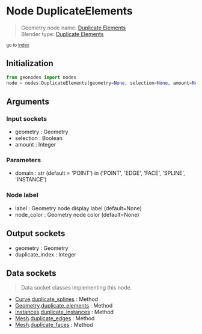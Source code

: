 
# Node DuplicateElements

> Geometry node name: [Duplicate Elements](https://docs.blender.org/manual/en/latest/modeling/geometry_nodes/geometry/duplicate_elements.html)<br>
  Blender type: [Duplicate Elements](https://docs.blender.org/api/current/bpy.types.GeometryNodeDuplicateElements.html)
  
<sub>go to [index](/docs/index.md)</sub>

## Initialization

```python
from geonodes import nodes
node = nodes.DuplicateElements(geometry=None, selection=None, amount=None, domain='POINT', label=None, node_color=None)
```



## Arguments


### Input sockets

- geometry : Geometry
- selection : Boolean
- amount : Integer

### Parameters

- domain : str (default = 'POINT') in ('POINT', 'EDGE', 'FACE', 'SPLINE', 'INSTANCE')

### Node label

- label : Geometry node display label (default=None)
- node_color : Geometry node color (default=None)

## Output sockets

- geometry : Geometry
- duplicate_index : Integer

## Data sockets

> Data socket classes implementing this node.
  
  
- [Curve](/docs/sockets/Curve.md).[duplicate_splines](/docs/sockets/Curve.md#duplicate_splines) : Method
- [Geometry](/docs/sockets/Geometry.md).[duplicate_elements](/docs/sockets/Geometry.md#duplicate_elements) : Method
- [Instances](/docs/sockets/Instances.md).[duplicate_instances](/docs/sockets/Instances.md#duplicate_instances) : Method
- [Mesh](/docs/sockets/Mesh.md).[duplicate_edges](/docs/sockets/Mesh.md#duplicate_edges) : Method
- [Mesh](/docs/sockets/Mesh.md).[duplicate_faces](/docs/sockets/Mesh.md#duplicate_faces) : Method
  
